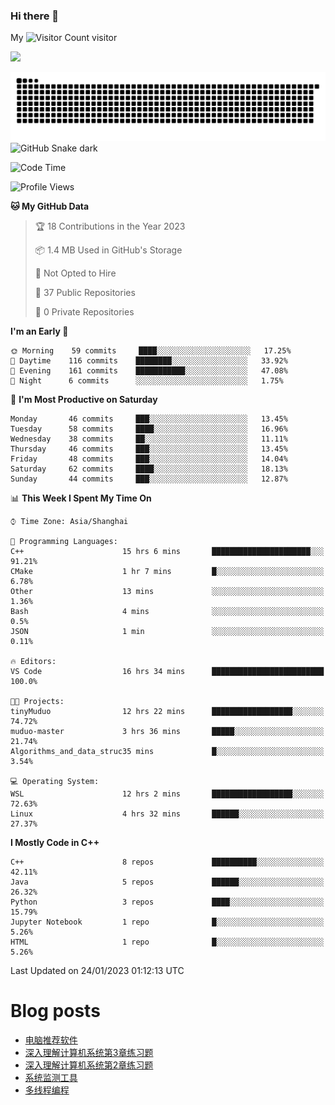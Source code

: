### Hi there 👋

My ![Visitor Count](https://profile-counter.glitch.me/bugcat9/count.svg) visitor
<!--
**bugcat9/bugcat9** is a ✨ _special_ ✨ repository because its `README.md` (this file) appears on your GitHub profile.

Here are some ideas to get you started:

- 🔭 I’m currently working on ...
- 🌱 I’m currently learning ...
- 👯 I’m looking to collaborate on ...
- 🤔 I’m looking for help with ...
- 💬 Ask me about ...
- 📫 How to reach me: ...
- 😄 Pronouns: ...
- ⚡ Fun fact: ...
-->
![](https://github-readme-stats.vercel.app/api?username=bugcat9)

![GitHub Snake Light](https://raw.githubusercontent.com/bugcat9/bugcat9/output/github-contribution-grid-snake.svg#gh-light-mode-only)
![GitHub Snake dark](github-snake-dark.svg#gh-dark-mode-only)


<!--START_SECTION:waka-->
![Code Time](http://img.shields.io/badge/Code%20Time-741%20hrs%2057%20mins-blue)

![Profile Views](http://img.shields.io/badge/Profile%20Views-0-blue)

**🐱 My GitHub Data** 

> 🏆 18 Contributions in the Year 2023
 > 
> 📦 1.4 MB Used in GitHub's Storage 
 > 
> 🚫 Not Opted to Hire
 > 
> 📜 37 Public Repositories 
 > 
> 🔑 0 Private Repositories  
 > 
**I'm an Early 🐤** 

```text
🌞 Morning    59 commits     ████░░░░░░░░░░░░░░░░░░░░░   17.25% 
🌆 Daytime    116 commits    ████████░░░░░░░░░░░░░░░░░   33.92% 
🌃 Evening    161 commits    ███████████░░░░░░░░░░░░░░   47.08% 
🌙 Night      6 commits      ░░░░░░░░░░░░░░░░░░░░░░░░░   1.75%

```
📅 **I'm Most Productive on Saturday** 

```text
Monday       46 commits     ███░░░░░░░░░░░░░░░░░░░░░░   13.45% 
Tuesday      58 commits     ████░░░░░░░░░░░░░░░░░░░░░   16.96% 
Wednesday    38 commits     ██░░░░░░░░░░░░░░░░░░░░░░░   11.11% 
Thursday     46 commits     ███░░░░░░░░░░░░░░░░░░░░░░   13.45% 
Friday       48 commits     ███░░░░░░░░░░░░░░░░░░░░░░   14.04% 
Saturday     62 commits     ████░░░░░░░░░░░░░░░░░░░░░   18.13% 
Sunday       44 commits     ███░░░░░░░░░░░░░░░░░░░░░░   12.87%

```


📊 **This Week I Spent My Time On** 

```text
⌚︎ Time Zone: Asia/Shanghai

💬 Programming Languages: 
C++                      15 hrs 6 mins       ██████████████████████░░░   91.21% 
CMake                    1 hr 7 mins         █░░░░░░░░░░░░░░░░░░░░░░░░   6.78% 
Other                    13 mins             ░░░░░░░░░░░░░░░░░░░░░░░░░   1.36% 
Bash                     4 mins              ░░░░░░░░░░░░░░░░░░░░░░░░░   0.5% 
JSON                     1 min               ░░░░░░░░░░░░░░░░░░░░░░░░░   0.11%

🔥 Editors: 
VS Code                  16 hrs 34 mins      █████████████████████████   100.0%

🐱‍💻 Projects: 
tinyMuduo                12 hrs 22 mins      ██████████████████░░░░░░░   74.72% 
muduo-master             3 hrs 36 mins       █████░░░░░░░░░░░░░░░░░░░░   21.74% 
Algorithms_and_data_struc35 mins             █░░░░░░░░░░░░░░░░░░░░░░░░   3.54%

💻 Operating System: 
WSL                      12 hrs 2 mins       ██████████████████░░░░░░░   72.63% 
Linux                    4 hrs 32 mins       ██████░░░░░░░░░░░░░░░░░░░   27.37%

```

**I Mostly Code in C++** 

```text
C++                      8 repos             ██████████░░░░░░░░░░░░░░░   42.11% 
Java                     5 repos             ██████░░░░░░░░░░░░░░░░░░░   26.32% 
Python                   3 repos             ████░░░░░░░░░░░░░░░░░░░░░   15.79% 
Jupyter Notebook         1 repo              █░░░░░░░░░░░░░░░░░░░░░░░░   5.26% 
HTML                     1 repo              █░░░░░░░░░░░░░░░░░░░░░░░░   5.26%

```



 Last Updated on 24/01/2023 01:12:13 UTC
<!--END_SECTION:waka-->
# Blog posts
<!-- BLOG-POST-LIST:START -->
- [电脑推荐软件](https://bugcat.top/2022/10/26/%E5%85%B6%E4%BB%96/%E7%94%B5%E8%84%91%E6%8E%A8%E8%8D%90%E8%BD%AF%E4%BB%B6/)
- [深入理解计算机系统第3章练习题](https://bugcat.top/2022/10/25/%E6%B7%B1%E5%85%A5%E7%90%86%E8%A7%A3%E8%AE%A1%E7%AE%97%E6%9C%BA%E7%B3%BB%E7%BB%9F/%E6%B7%B1%E5%85%A5%E7%90%86%E8%A7%A3%E8%AE%A1%E7%AE%97%E6%9C%BA%E7%B3%BB%E7%BB%9F%E7%AC%AC3%E7%AB%A0%E7%BB%83%E4%B9%A0%E9%A2%98/)
- [深入理解计算机系统第2章练习题](https://bugcat.top/2022/10/09/%E6%B7%B1%E5%85%A5%E7%90%86%E8%A7%A3%E8%AE%A1%E7%AE%97%E6%9C%BA%E7%B3%BB%E7%BB%9F/%E6%B7%B1%E5%85%A5%E7%90%86%E8%A7%A3%E8%AE%A1%E7%AE%97%E6%9C%BA%E7%B3%BB%E7%BB%9F%E7%AC%AC2%E7%AB%A0%E7%BB%83%E4%B9%A0%E9%A2%98/)
- [系统监测工具](https://bugcat.top/2022/09/29/Linux/%E7%B3%BB%E7%BB%9F%E7%9B%91%E6%B5%8B%E5%B7%A5%E5%85%B7/)
- [多线程编程](https://bugcat.top/2022/09/18/Linux/%E5%A4%9A%E7%BA%BF%E7%A8%8B%E7%BC%96%E7%A8%8B/)
<!-- BLOG-POST-LIST:END -->
